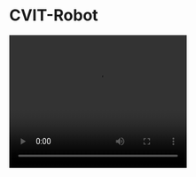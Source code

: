# CVIT-Robot


<div>
    <video width="320" height="240" controls>
    <source src="./videos/intro.mp4" type="video/mp4">
    </video>
</div>



